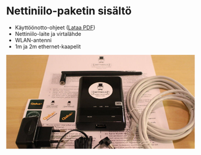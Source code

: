 # Nettiniilo-paketin sisältö

- Käyttöönotto-ohjeet ([Lataa PDF](https://dl.dropboxusercontent.com/u/13648061/nettiniilo-kayttoonotto.pdf))
- Nettiniilo-laite ja virtalähde
- WLAN-antenni
- 1m ja 2m ethernet-kaapelit

![Kuva paketin sisällöstä](/tiedostot/kuvat/nettiniilo-paketin-sisalto.jpg "Nettiniilo-paketin sisältö")
